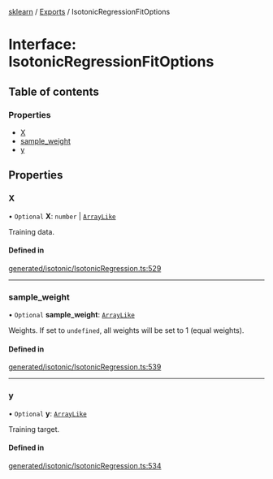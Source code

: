 [sklearn](../readme.md) / [Exports](../modules.md) / IsotonicRegressionFitOptions

# Interface: IsotonicRegressionFitOptions

## Table of contents

### Properties

- [X](IsotonicRegressionFitOptions.md#x)
- [sample\_weight](IsotonicRegressionFitOptions.md#sample_weight)
- [y](IsotonicRegressionFitOptions.md#y)

## Properties

### X

• `Optional` **X**: `number` \| [`ArrayLike`](../modules.md#arraylike)

Training data.

#### Defined in

[generated/isotonic/IsotonicRegression.ts:529](https://github.com/transitive-bullshit/scikit-learn-ts/blob/367336a/packages/sklearn/src/generated/isotonic/IsotonicRegression.ts#L529)

___

### sample\_weight

• `Optional` **sample\_weight**: [`ArrayLike`](../modules.md#arraylike)

Weights. If set to `undefined`, all weights will be set to 1 (equal weights).

#### Defined in

[generated/isotonic/IsotonicRegression.ts:539](https://github.com/transitive-bullshit/scikit-learn-ts/blob/367336a/packages/sklearn/src/generated/isotonic/IsotonicRegression.ts#L539)

___

### y

• `Optional` **y**: [`ArrayLike`](../modules.md#arraylike)

Training target.

#### Defined in

[generated/isotonic/IsotonicRegression.ts:534](https://github.com/transitive-bullshit/scikit-learn-ts/blob/367336a/packages/sklearn/src/generated/isotonic/IsotonicRegression.ts#L534)
